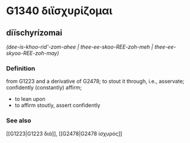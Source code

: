 # G1340 διϊσχυρίζομαι

## diïschyrízomai

_(dee-is-khoo-rid'-zom-ahee | thee-ee-skoo-REE-zoh-meh | thee-ee-skyoo-REE-zoh-may)_

### Definition

from G1223 and a derivative of G2478; to stout it through, i.e., asservate; confidently (constantly) affirm; 

- to lean upon
- to affirm stoutly, assert confidently

### See also

[[G1223|G1223 διά]], [[G2478|G2478 ἰσχυρός]]
